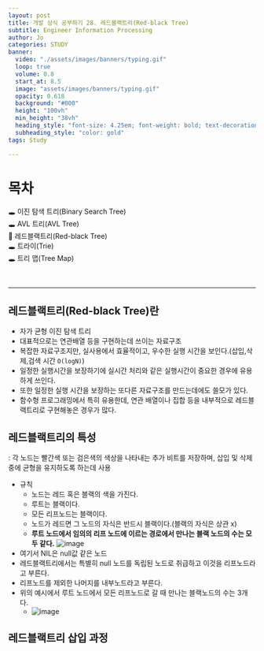 ```yaml
---
layout: post
title: 개발 상식 공부하기 28. 레드블랙트리(Red-black Tree)
subtitle: Engineer Information Processing
author: Jo
categories: STUDY
banner:
  video: "./assets/images/banners/typing.gif"
  loop: true
  volume: 0.8
  start_at: 8.5
  image: "assets/images/banners/typing.gif"
  opacity: 0.618
  background: "#000"
  height: "100vh"
  min_height: "38vh"
  heading_style: "font-size: 4.25em; font-weight: bold; text-decoration: underline"
  subheading_style: "color: gold"
tags: Study

---
```


# 목차
🕳 이진 탐색 트리(Binary Search Tree) <br>
🕳 AVL 트리(AVL Tree) <br>
📌 레드블랙트리(Red-black Tree) <br>
🕳 트라이(Trie) <br>
🕳 트리 맵(Tree Map) <br>

<br>
<hr>

## 레드블랙트리(Red-black Tree)란
- 자가 균형 이진 탐색 트리
- 대표적으로는 연관배열 등을 구현하는데 쓰이는 자료구조
- 복잡한 자료구조지만, 실사용에서 효율적이고, 우수한 실행 시간을 보인다.(삽입,삭제,검색 시간 ``O(logN)``)
- 일정한 실행시간을 보장하기에 실시간 처리와 같은 실행시간이 중요한 경우에 유용하게 쓰인다.
- 또한 일정한 실행 시간을 보장하는 또다른 자료구조를 만드는데에도 쓸모가 있다.
- 함수형 프로그래밍에서 특히 유용한데, 연관 배열이나 집합 등을 내부적으로 레드블랙트리로 구현해놓은 경우가 많다.


## 레드블랙트리의 특성
: 각 노드는 빨간색 또는 검은색의 색상을 나타내는 추가 비트를 저장하며, 삽입 및 삭제 중에 균형을 유지하도록 하는데 사용
- 규칙
  - 노드는 레드 혹은 블랙의 색을 가진다.
  - 루트는 블랙이다.
  - 모든 리프노드는 블랙이다.
  - 노드가 레드면 그 노드의 자식은 반드시 블랙이다.(블랙의 자식은 상관 x)
  - <b>루트 노드에서 임의의 리프 노드에 이르는 경로에서 만나는 블랙 노드의 수는 모두 같다.</b>
![image](https://github.com/CheeseYoung/Cheeseyoung.github.io/assets/132384527/18d5b669-01c2-438c-a5f8-da01d7c99866)
- 여기서 NIL은 null값 같은 노드
- 레드블랙트리에서는 특별히 null 노드를 독립된 노드로 취급하고 이것을 리프노드라고 부른다.
- 리프노드를 제외한 나머지를 내부노드라고 부른다.
- 위의 예시에서 루트 노드에서 모든 리프노드로 갈 때 만나는 블랙노드의 수는 3개다.
  - ![image](https://github.com/CheeseYoung/Cheeseyoung.github.io/assets/132384527/d9951eb6-4361-4857-9061-6ddb2dfde572)

## 레드블랙트리 삽입 과정












